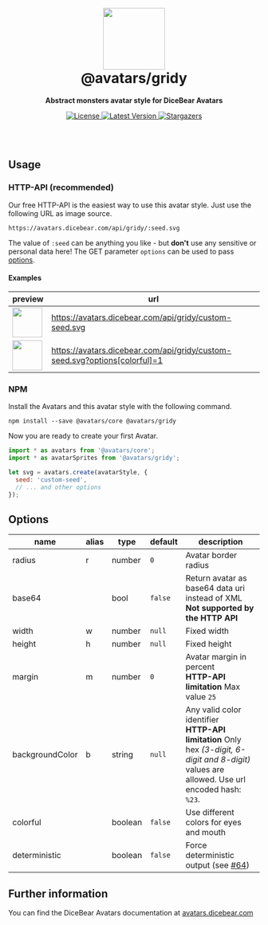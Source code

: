 <br />
<br />

<h1 align="center"><img src="https://avatars.dicebear.com/api/gridy/1.svg" width="124" /> <br />@avatars/gridy</h1>
<p align="center"><strong>Abstract monsters avatar style for DiceBear Avatars</strong></p>

<p align="center">
    <a href="https://github.com/dicebear/avatars/blob/master/LICENSE" target="_blank">
        <img src="https://img.shields.io/github/license/dicebear/avatars.svg?style=flat-square" alt="License">
    </a>
    <a href="https://www.npmjs.com/package/@avatars/gridy" target="_blank">
        <img src="https://img.shields.io/npm/v/@avatars/gridy.svg?style=flat-square" alt="Latest Version">
    </a>
    <a href="https://github.com/dicebear/avatars/stargazers" target="_blank">
        <img src="https://img.shields.io/github/stars/dicebear/avatars?style=flat-square" alt="Stargazers">
    </a>
</p>
<br />
<br />

## Usage

### HTTP-API (recommended)

Our free HTTP-API is the easiest way to use this avatar style. Just use the following URL as image source.

    https://avatars.dicebear.com/api/gridy/:seed.svg

The value of `:seed` can be anything you like - but **don't** use any sensitive or personal data here! The GET parameter
`options` can be used to pass [options](#options).

#### Examples

| preview                                                                                             | url                                                                        |
| --------------------------------------------------------------------------------------------------- | -------------------------------------------------------------------------- |
| <img src="https://avatars.dicebear.com/api/gridy/custom-seed.svg" width="60" />                     | https://avatars.dicebear.com/api/gridy/custom-seed.svg                     |
| <img src="https://avatars.dicebear.com/api/gridy/custom-seed.svg?options[colorful]=1" width="60" /> | https://avatars.dicebear.com/api/gridy/custom-seed.svg?options[colorful]=1 |

### NPM

Install the Avatars and this avatar style with the following command.

    npm install --save @avatars/core @avatars/gridy

Now you are ready to create your first Avatar.

```js
import * as avatars from '@avatars/core';
import * as avatarSprites from '@avatars/gridy';

let svg = avatars.create(avatarStyle, {
  seed: 'custom-seed',
  // ... and other options
});
```

## Options

| name            | alias | type    | default | description                                                                                                                                       |
| --------------- | ----- | ------- | ------- | ------------------------------------------------------------------------------------------------------------------------------------------------- |
| radius          | r     | number  | `0`     | Avatar border radius                                                                                                                              |
| base64          |       | bool    | `false` | Return avatar as base64 data uri instead of XML <br> **Not supported by the HTTP API**                                                            |
| width           | w     | number  | `null`  | Fixed width                                                                                                                                       |
| height          | h     | number  | `null`  | Fixed height                                                                                                                                      |
| margin          | m     | number  | `0`     | Avatar margin in percent<br> **HTTP-API limitation** Max value `25`                                                                               |
| backgroundColor | b     | string  | `null`  | Any valid color identifier<br> **HTTP-API limitation** Only hex _(3-digit, 6-digit and 8-digit)_ values are allowed. Use url encoded hash: `%23`. |
| colorful        |       | boolean | `false` | Use different colors for eyes and mouth                                                                                                           |
| deterministic   |       | boolean | `false` | Force deterministic output (see [#64](https://github.com/DiceBear/avatars/issues/64))                                                             |

## Further information

You can find the DiceBear Avatars documentation at [avatars.dicebear.com](https://avatars.dicebear.com)
